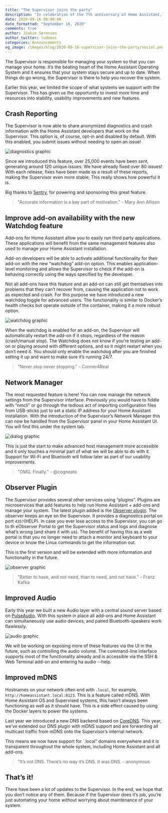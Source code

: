 ```yaml
---
title: "The Supervisor joins the party"
description: "In celebration of the 7th anniversary of Home Assistant, we’ve got some Supervisor updates to show you."
date: 2020-09-16 00:00:00
date_formatted: "September 16, 2020"
comments: true
author: Joakim Sørensen
author_twitter: ludeeus
categories: Announcements
og_image: /images/blog/2020-09-16-supervisor-joins-the-party/social.png
---
```


The Supervisor is responsible for managing your system so that you can manage your home. It’s the beating heart of the Home Assistant Operating System and it ensures that your system stays secure and up to date. When things do go wrong, the Supervisor is there to help you recover the system.

Earlier this year, we limited the scope of what systems we support with the Supervisor. This has given us the opportunity to invest more time and resources into stability, usability improvements and new features.

## Crash Reporting

The Supervisor is now able to share anonymized diagnostics and crash information with the Home Assistant developers that work on the Supervisor. This option is, of course, opt-in and disabled by default. With this enabled, you submit issues without needing to open an issue!

![diagnostics graphic](/images/blog/2020-09-16-supervisor-joins-the-party/diagnostics.png)

Since we introduced this feature, over 25,000 events have been sent, generating around 120 unique issues. We have already fixed over 80 issues! With each release, fixes have been made as a result of these reports, making the Supervisor even more stable; This really shows how powerful it is.

Big thanks to [Sentry][sentry], for powering and sponsoring this great feature.

<blockquote>
   "Accurate information is a key part of motivation." - Mary Ann Allison
</blockquote>

## Improve add-on availability with the new Watchdog feature

Add-ons for Home Assistant allow you to easily run third party applications. These applications will benefit from the same management features also used to manage your Home Assistant installation.

Add-on developers will be able to activate additional functionality for their add-on with the new “watchdog” add-on option. This enables application-level monitoring and allows the Supervisor to check if the add-on is behaving correctly using the ways specified by the developer.

Not all add-ons have this feature and an add-on can still get themselves into problems that they can’t recover from, causing the application not to work as expected and crash. For this purpose we have introduced a new watchdog toggle for advanced users. The functionality is similar to Docker’s health checks but operate outside of the container, making it a more robust option.

![watchdog graphic](/images/blog/2020-09-16-supervisor-joins-the-party/watchdog.png)

When the watchdog is enabled for an add-on, the Supervisor will automatically restart the add-on if it stops, regardless of the reason (crash/manual stop). The Watchdog does not know if you’re testing an add-on or playing around with different options, and so it might restart when you don’t need it. You should only enable the watchdog after you are finished setting it up and want to make sure it’s running 24/7.

<blockquote>
   "Never stop never stopping." - Conner4Real
</blockquote>

## Network Manager

The most requested feature is here! You can now manage the network settings from the Supervisor interface. Previously you would have to fiddle with “nmcli” or go through the tedious act of importing configuration files from USB-sticks just to set a static IP address for your Home Assistant installation. With the introduction of the Supervisor’s Network Manager this can now be handled from the Supervisor panel in your Home Assistant UI. You will find this under the system tab.

![dialog graphic](/images/blog/2020-09-16-supervisor-joins-the-party/dialog.png)

This is just the start to make advanced host management more accessible and it only touches a minimal part of what we will be able to do with it. Support for Wi-Fi and Bluetooth will follow later as part of our usability improvements.

<blockquote>
   "OMG. Finally." - @cogneato
</blockquote>

## Observer Plugin

The Supervisor provides several other services using “plugins”. Plugins are microservices that add features to help run Home Assistant + add-ons and manage your system. The latest plugin added is the [Observer plugin][observer]. The observer keeps an eye on the Supervisor. It provides a diagnostics portal on port `4357`(HELP). In case you ever lose access to the Supervisor, you can go to th eObserver Portal to get the Supervisor status and logs and diagnose what’s wrong (and share it with us). The benefit of having this as a web portal is that you no longer need to attach a monitor and keyboard to your device or know the Linux commands to get the information out.

This is the first version and will be extended with more information and functionality in the future.

![observer graphic](/images/blog/2020-09-16-supervisor-joins-the-party/observer.png)

<blockquote>
   "Better to have, and not need, than to need, and not have." - Franz Kafka
</blockquote>

## Improved Audio

Early this year we built a new Audio layer with a central sound server based on [PulseAudio][pulseaudio]. With this system in place all add-ons and Home Assistant can simultaneously use audio devices, and paired Bluetooth-speakers work flawlessly.

![audio graphic](/images/blog/2020-09-16-supervisor-joins-the-party/audio.png)

We will be working on exposing more of these features via the UI in the future, such as controlling the audio volume. The command-line interface supports most of the functionality already and is accessible via the SSH & Web Terminal add-on and entering ha audio --help.

## Improved mDNS

Hostnames on your network often end with `.local`, for example, `http://homeassistant.local:8123`. This is a feature called mDNS. With Home Assistant OS and Supervised systems, this hasn’t always been functioning as well as it should have. This is a side effect caused by using the Docker layers to power the systems.

Last year we introduced a new DNS backend based on [CoreDNS][coredns]. This year, we’ve extended our DNS plugin with mDNS support and are forwarding all multicast traffic from mDNS onto the Supervisor’s internal network.

This means we now have support for `.local” domains everywhere and it is transparent throughout the whole system, including Home Assistant and all add-ons.

<blockquote>
   "It’s not DNS. There’s no way it’s DNS. It was DNS. - anonymous
</blockquote>

## That’s it!

There have been a lot of updates to the Supervisor. In the end, we hope that you don’t notice any of them. Because if the Supervisor does it’s job, you’re just automating your home without worrying about maintenance of your system.

[coredns]: https://coredns.io/
[observer]: https://github.com/home-assistant/plugin-observer
[sentry]: http://sentry.io/
[pulseaudio]: https://www.freedesktop.org/wiki/Software/PulseAudio/About/